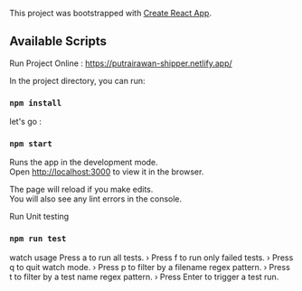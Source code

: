 This project was bootstrapped with [Create React App](https://github.com/facebook/create-react-app).

## Available Scripts

Run Project Online :
https://putrairawan-shipper.netlify.app/

In the project directory, you can run:

### `npm install`

let's go :

### `npm start`

Runs the app in the development mode.<br />
Open [http://localhost:3000](http://localhost:3000) to view it in the browser.

The page will reload if you make edits.<br />
You will also see any lint errors in the console.

Run Unit testing
### `npm run test`
watch usage
 Press a to run all tests.
 › Press f to run only failed tests.
 › Press q to quit watch mode.
 › Press p to filter by a filename regex pattern.
 › Press t to filter by a test name regex pattern.
 › Press Enter to trigger a test run.


